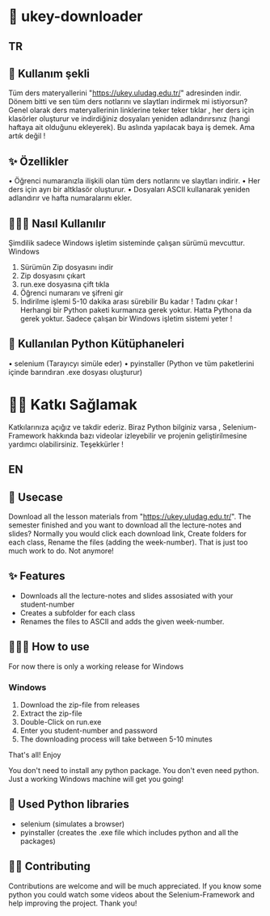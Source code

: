 # 🔗 ukey-downloader

## TR

## 🧩 Kullanım şekli
Tüm ders materyallerini "https://ukey.uludag.edu.tr/" adresinden indir. Dönem bitti ve sen tüm ders notlarını ve slaytları indirmek mi istiyorsun? Genel olarak ders materyallerinin linklerine teker teker tıklar , her ders için klasörler oluşturur ve indirdiğiniz dosyaları yeniden adlandırırsınız (hangi haftaya ait olduğunu ekleyerek). Bu aslında yapılacak baya iş demek. Ama artık değil !

## ✨ Özellikler
•	Öğrenci numaranızla ilişkili olan tüm ders notlarını ve slaytları indirir.
•	Her ders için ayrı bir altklasör oluşturur.
•	Dosyaları ASCII kullanarak yeniden adlandırır ve hafta numaralarını ekler.

## 🧑🏻‍💻 Nasıl Kullanılır
Şimdilik sadece Windows işletim sisteminde çalışan sürümü mevcuttur.
Windows
1.	Sürümün Zip dosyasını indir
2.	Zip dosyasını çıkart 
3.	run.exe dosyasına çift tıkla
4.	Öğrenci numaranı ve şifreni gir
5.	İndirilme işlemi 5-10 dakika arası sürebilir
Bu kadar ! Tadını çıkar !
Herhangi bir Python paketi kurmanıza gerek yoktur. Hatta Pythona da gerek yoktur. Sadece çalışan bir Windows işletim sistemi yeter !

## 🐍 Kullanılan Python Kütüphaneleri
•	selenium (Tarayıcyı simüle eder)
•	pyinstaller (Python ve tüm paketlerini içinde barındıran .exe dosyası oluşturur)

# 🤝🏻 Katkı Sağlamak
Katkılarınıza açığız ve takdir ederiz. Biraz Python bilginiz varsa , Selenium-Framework hakkında bazı videolar izleyebilir ve projenin geliştirilmesine yardımcı olabilirsiniz. Teşekkürler !


## EN

## 🧩 Usecase
Download all the lesson materials from "https://ukey.uludag.edu.tr/". The semester finished and you want to download all the lecture-notes and slides? Normally you would click each download link, Create folders for each class, Rename the files (adding the week-number). That is just too much work to do. Not anymore! 

## ✨ Features
- Downloads all the lecture-notes and slides assosiated with your student-number
- Creates a subfolder for each class
- Renames the files to ASCII and adds the given week-number.

## 🧑🏻‍💻 How to use
For now there is only a working release for Windows
### Windows
1. Download the zip-file from releases
2. Extract the zip-file
3. Double-Click on run.exe
4. Enter you student-number and password
5. The downloading process will take between 5-10 minutes

That's all! Enjoy

You don't need to install any python package. You don't even need python. Just a working Windows machine will get you going!

## 🐍 Used Python libraries
- selenium (simulates a browser)
- pyinstaller (creates the .exe file which includes python and all the packages)

## 🤝🏻 Contributing
Contributions are welcome and will be much appreciated. If you know some python you could watch some videos about the Selenium-Framework and help improving the project. Thank you!
